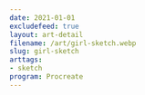 ```yaml
---
date: 2021-01-01
excludefeed: true
layout: art-detail
filename: /art/girl-sketch.webp
slug: girl-sketch
arttags:
- sketch
program: Procreate
---
```


